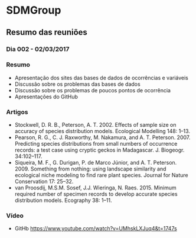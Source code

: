 # SDMGroup

## Resumo das reuniões

### Dia 002 - 02/03/2017

### Resumo
- Apresentação dos sites das bases de dados de ocorrências e variáveis
- Discussão sobre os problemas das bases de dados
- Discussão sobre os problemas de poucos pontos de ocorrência
- Apresentações do GitHub

### Artigos
- Stockwell, D. R. B., Peterson, A. T. 2002. Effects of sample size on accuracy of species distribution models. Ecological Modelling 148: 1–13.  
- Pearson, R. G., C. J. Raxworthy, M. Nakamura, and A. T. Peterson. 2007. Predicting species distributions from small numbers of 
  occurrence records: a test case using cryptic geckos in Madagascar. J. Biogeogr. 34:102–117. 
- Siqueira, M. F., G. Durigan, P. de Marco Júnior, and A. T. Peterson. 2009. Something from nothing: using landscape similarity and ecological niche modeling to find rare plant species. Journal for Nature Conservation 17: 25–32. 
- van Proosdij, M.S.M. Sosef, J.J. Wieringa, N. Raes. 2015. Minimum required number of specimen records to develop accurate species distribution models. Ecography 38: 1–11.

### Vídeo
- GitHb
  https://www.youtube.com/watch?v=UMhskLXJuq4&t=1747s
